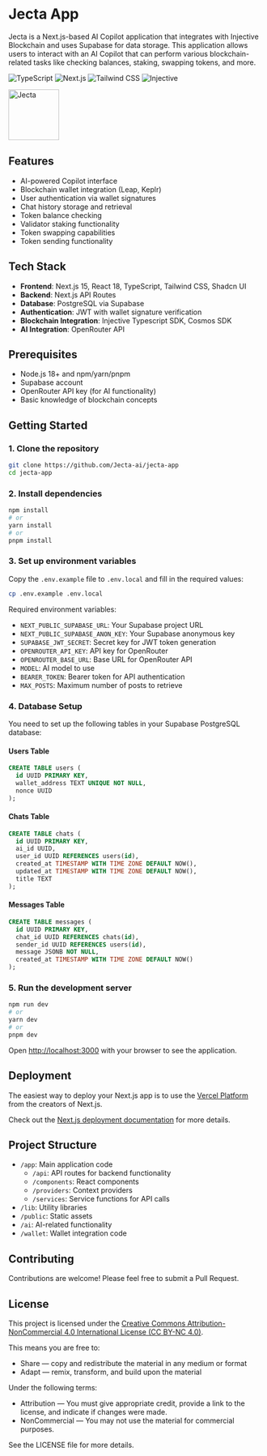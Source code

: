 # Jecta App

Jecta is a Next.js-based AI Copilot application that integrates with Injective Blockchain and uses Supabase for data storage. This application allows users to interact with an AI Copilot that can perform various blockchain-related tasks like checking balances, staking, swapping tokens, and more.

![TypeScript](https://img.shields.io/badge/TypeScript-3178C6?style=for-the-badge&logo=typescript&logoColor=white)
![Next.js](https://img.shields.io/badge/Next.js-000000?style=for-the-badge&logo=nextdotjs&logoColor=white)
![Tailwind CSS](https://img.shields.io/badge/Tailwind_CSS-06B6D4?style=for-the-badge&logo=tailwindcss&logoColor=white)
![Injective](https://img.shields.io/badge/Injective-0052FF?style=for-the-badge&logo=injectiveprotocol&logoColor=white)

<img src="https://pbs.twimg.com/profile_images/1887520476555046912/wxXggXte_400x400.jpg" alt="Jecta" width="100" height="100">

## Features

- AI-powered Copilot interface
- Blockchain wallet integration (Leap, Keplr)
- User authentication via wallet signatures
- Chat history storage and retrieval
- Token balance checking
- Validator staking functionality
- Token swapping capabilities
- Token sending functionality

## Tech Stack

- **Frontend**: Next.js 15, React 18, TypeScript, Tailwind CSS, Shadcn UI
- **Backend**: Next.js API Routes
- **Database**: PostgreSQL via Supabase
- **Authentication**: JWT with wallet signature verification
- **Blockchain Integration**: Injective Typescript SDK, Cosmos SDK
- **AI Integration**: OpenRouter API

## Prerequisites

- Node.js 18+ and npm/yarn/pnpm
- Supabase account
- OpenRouter API key (for AI functionality)
- Basic knowledge of blockchain concepts

## Getting Started

### 1. Clone the repository

```bash
git clone https://github.com/Jecta-ai/jecta-app
cd jecta-app
```

### 2. Install dependencies

```bash
npm install
# or
yarn install
# or
pnpm install
```

### 3. Set up environment variables

Copy the `.env.example` file to `.env.local` and fill in the required values:

```bash
cp .env.example .env.local
```

Required environment variables:

- `NEXT_PUBLIC_SUPABASE_URL`: Your Supabase project URL
- `NEXT_PUBLIC_SUPABASE_ANON_KEY`: Your Supabase anonymous key
- `SUPABASE_JWT_SECRET`: Secret key for JWT token generation
- `OPENROUTER_API_KEY`: API key for OpenRouter
- `OPENROUTER_BASE_URL`: Base URL for OpenRouter API
- `MODEL`: AI model to use
- `BEARER_TOKEN`: Bearer token for API authentication
- `MAX_POSTS`: Maximum number of posts to retrieve

### 4. Database Setup

You need to set up the following tables in your Supabase PostgreSQL database:

#### Users Table

```sql
CREATE TABLE users (
  id UUID PRIMARY KEY,
  wallet_address TEXT UNIQUE NOT NULL,
  nonce UUID
);
```

#### Chats Table

```sql
CREATE TABLE chats (
  id UUID PRIMARY KEY,
  ai_id UUID,
  user_id UUID REFERENCES users(id),
  created_at TIMESTAMP WITH TIME ZONE DEFAULT NOW(),
  updated_at TIMESTAMP WITH TIME ZONE DEFAULT NOW(),
  title TEXT
);
```

#### Messages Table

```sql
CREATE TABLE messages (
  id UUID PRIMARY KEY,
  chat_id UUID REFERENCES chats(id),
  sender_id UUID REFERENCES users(id),
  message JSONB NOT NULL,
  created_at TIMESTAMP WITH TIME ZONE DEFAULT NOW()
);
```

### 5. Run the development server

```bash
npm run dev
# or
yarn dev
# or
pnpm dev
```

Open [http://localhost:3000](http://localhost:3000) with your browser to see the application.

## Deployment

The easiest way to deploy your Next.js app is to use the [Vercel Platform](https://vercel.com/new?utm_medium=default-template&filter=next.js&utm_source=create-next-app&utm_campaign=create-next-app-readme) from the creators of Next.js.

Check out the [Next.js deployment documentation](https://nextjs.org/docs/app/building-your-application/deploying) for more details.

## Project Structure

- `/app`: Main application code
  - `/api`: API routes for backend functionality
  - `/components`: React components
  - `/providers`: Context providers
  - `/services`: Service functions for API calls
- `/lib`: Utility libraries
- `/public`: Static assets
- `/ai`: AI-related functionality
- `/wallet`: Wallet integration code

## Contributing

Contributions are welcome! Please feel free to submit a Pull Request.

## License

This project is licensed under the [Creative Commons Attribution-NonCommercial 4.0 International License (CC BY-NC 4.0)](https://creativecommons.org/licenses/by-nc/4.0/).

This means you are free to:

- Share — copy and redistribute the material in any medium or format
- Adapt — remix, transform, and build upon the material

Under the following terms:

- Attribution — You must give appropriate credit, provide a link to the license, and indicate if changes were made.
- NonCommercial — You may not use the material for commercial purposes.

See the LICENSE file for more details.
